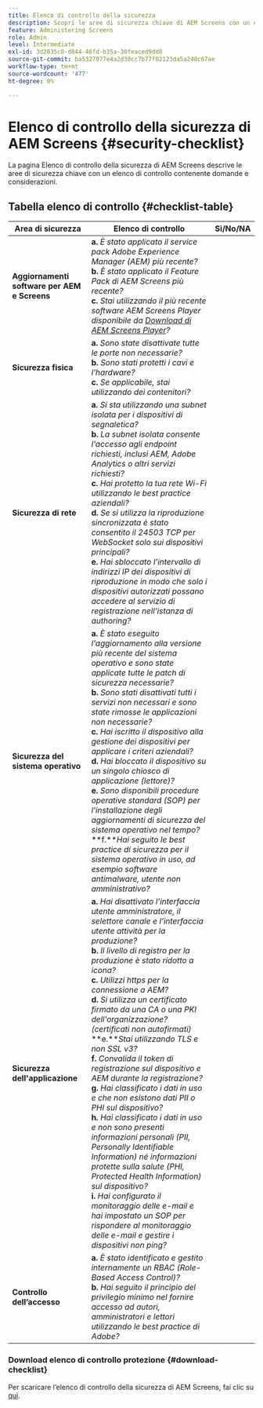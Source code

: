 ```yaml
---
title: Elenco di controllo della sicurezza
description: Scopri le aree di sicurezza chiave di AEM Screens con un elenco di domande e considerazioni.
feature: Administering Screens
role: Admin
level: Intermediate
exl-id: 3d2835c8-d844-46fd-b35a-30feaced9dd8
source-git-commit: ba5327077e4a2d30cc7b77f02123da5a240c67ae
workflow-type: tm+mt
source-wordcount: '477'
ht-degree: 0%

---
```


# Elenco di controllo della sicurezza di AEM Screens  {#security-checklist}

La pagina Elenco di controllo della sicurezza di AEM Screens descrive le aree di sicurezza chiave con un elenco di controllo contenente domande e considerazioni.

## Tabella elenco di controllo {#checklist-table}

| **Area di sicurezza** | **Elenco di controllo** | **Sì/No/NA** |
|---|---|---|
| **Aggiornamenti software per AEM e Screens** | **a.** *È stato applicato il service pack Adobe Experience Manager (AEM) più recente?* <br>**b.** *È stato applicato il Feature Pack di AEM Screens più recente?* <br>**c.** *Stai utilizzando il più recente software AEM Screens Player disponibile da [Download di AEM Screens Player](https://download.macromedia.com/screens/)?* |
| **Sicurezza fisica** | **a.** *Sono state disattivate tutte le porte non necessarie?* <br>**b.** *Sono stati protetti i cavi e l&#39;hardware?* <br>**c.** *Se applicabile, stai utilizzando dei contenitori?* |
| **Sicurezza di rete** | **a.** *Si sta utilizzando una subnet isolata per i dispositivi di segnaletica?* <br>**b.** *La subnet isolata consente l&#39;accesso agli endpoint richiesti, inclusi AEM, Adobe Analytics o altri servizi richiesti?* <br>**c.** *Hai protetto la tua rete Wi-Fi utilizzando le best practice aziendali?* <br>**d.** *Se si utilizza la riproduzione sincronizzata è stato consentito il 24503 TCP per WebSocket solo sui dispositivi principali?* <br>**e.** *Hai sbloccato l’intervallo di indirizzi IP dei dispositivi di riproduzione in modo che solo i dispositivi autorizzati possano accedere al servizio di registrazione nell’istanza di authoring?* |
| **Sicurezza del sistema operativo** | **a.** *È stato eseguito l&#39;aggiornamento alla versione più recente del sistema operativo e sono state applicate tutte le patch di sicurezza necessarie?* <br>**b.** *Sono stati disattivati tutti i servizi non necessari e sono state rimosse le applicazioni non necessarie?* <br>**c.** *Hai iscritto il dispositivo alla gestione dei dispositivi per applicare i criteri aziendali?* <br>**d.** *Hai bloccato il dispositivo su un singolo chiosco di applicazione (lettore)?* <br>**e.** *Sono disponibili procedure operative standard (SOP) per l&#39;installazione degli aggiornamenti di sicurezza del sistema operativo nel tempo?*<br>**f.***Hai seguito le best practice di sicurezza per il sistema operativo in uso, ad esempio software antimalware, utente non amministrativo?* |
| **Sicurezza dell&#39;applicazione** | **a.** *Hai disattivato l’interfaccia utente amministratore, il selettore canale e l’interfaccia utente attività per la produzione?* <br>**b.** *Il livello di registro per la produzione è stato ridotto a icona?* <br>**c.** *Utilizzi https per la connessione a AEM?* <br>**d.** *Si utilizza un certificato firmato da una CA o una PKI dell&#39;organizzazione? (certificati non autofirmati)*<br>**e.***Stai utilizzando TLS e non SSL v3?*<br>**f.** *Convalida il token di registrazione sul dispositivo e AEM durante la registrazione?*<br> **g.** *Hai classificato i dati in uso e che non esistono dati PII o PHI sul dispositivo?*<br> **h.** *Hai classificato i dati in uso e non sono presenti informazioni personali (PII, Personally Identifiable Information) né informazioni protette sulla salute (PHI, Protected Health Information) sul dispositivo?*<br> **i.** *Hai configurato il monitoraggio delle e-mail e hai impostato un SOP per rispondere al monitoraggio delle e-mail e gestire i dispositivi non ping?* |
| **Controllo dell’accesso** | **a.** *È stato identificato e gestito internamente un RBAC (Role-Based Access Control)?* <br>**b.** *Hai seguito il principio del privilegio minimo nel fornire accesso ad autori, amministratori e lettori utilizzando le best practice di Adobe?* |

### Download elenco di controllo protezione {#download-checklist}

Per scaricare l’elenco di controllo della sicurezza di AEM Screens, fai clic su [qui](/help/user-guide/assets/AEMScreens-SecurityChecklist.pdf).
